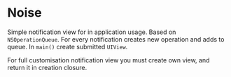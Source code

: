 # Noise

Simple notification view for in application usage. Based on `NSOperationQueue`. For every notification creates new operation and adds to queue. In `main()` create submitted `UIView`. 

For full customisation notification view you must create own view, and return it in creation closure.